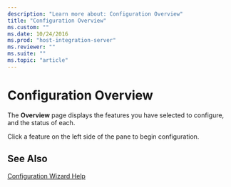 ```yaml
---
description: "Learn more about: Configuration Overview"
title: "Configuration Overview"
ms.custom: ""
ms.date: 10/24/2016
ms.prod: "host-integration-server"
ms.reviewer: ""
ms.suite: ""
ms.topic: "article"
---
```

# Configuration Overview
The **Overview** page displays the features you have selected to configure, and the status of each.  
  
 Click a feature on the left side of the pane to begin configuration.  
  
## See Also  
 [Configuration Wizard Help](../install-and-config-guides/configuration-wizard-help2.md)
